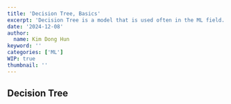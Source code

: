 ```yaml
---
title: 'Decision Tree, Basics'
excerpt: 'Decision Tree is a model that is used often in the ML field.'
date: '2024-12-08'
author:
  name: Kim Dong Hun
keyword: ''
categories: ['ML']
WIP: true
thumbnail: ''
---
```


## Decision Tree